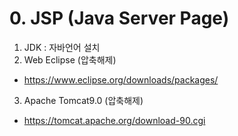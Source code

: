 # 0. JSP (Java Server Page)
1. JDK : 자바언어 설치
2. Web Eclipse (압축해제)
  - https://www.eclipse.org/downloads/packages/
3. Apache Tomcat9.0 (압축해제)
  - https://tomcat.apache.org/download-90.cgi
